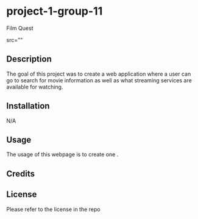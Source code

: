 # project-1-group-11
Film Quest

src=""

## Description

The goal of this project was to create a web application where a user can go to search for movie information as well as what streaming services are available for watching. 

## Installation

N/A

## Usage


The usage of this webpage is to create one . 

## Credits


## License

Please refer to the license in the repo
